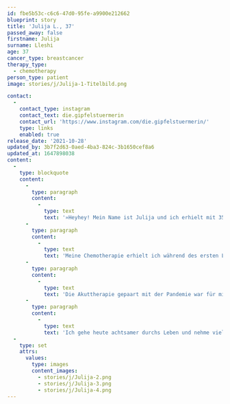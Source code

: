 ```yaml
---
id: fbe5b53c-c6c6-47d0-95fe-a9900e212662
blueprint: story
title: 'Julija L., 37'
passed_away: false
firstname: Julija
surname: Lleshi
age: 37
cancer_type: breastcancer
therapy_type:
  - chemotherapy
person_type: patient
image: stories/j/Julija-1-Titelbild.png

contact:
  -
    contact_type: instagram
    contact_text: die.gipfelstuermerin
    contact_url: 'https://www.instagram.com/die.gipfelstuermerin/'
    type: links
    enabled: true
release_date: '2021-10-28'
updated_by: 3b7f2d63-0aed-4ba3-824c-3b1650cef8a6
updated_at: 1647898038
content:
  -
    type: blockquote
    content:
      -
        type: paragraph
        content:
          -
            type: text
            text: '»Heyhey! Mein Name ist Julija und ich erhielt mit 35 Jahren am 3. Januar 2020 die Diagnose ›Triple Negatives Mammakarzinom‹. Meine Kinder waren zu dem Zeitpunkt 2 und 5 Jahre alt und ich hatte große Angst, dass ich die wichtigen Meilensteine in ihrem Leben, wie die Einschulung, nicht miterleben würde.'
      -
        type: paragraph
        content:
          -
            type: text
            text: 'Meine Chemotherapie erhielt ich während des ersten Lockdowns. So saßen wir zu viert in unserer 80 qm großen Wohnung. Mein Mann hatte mehr zu tun als normal und saß im Homeoffice, hangelte sich von Meeting zu Meeting. Statt die Kinder in die Kita zu bringen, verbrachte ich viel Zeit mit ihnen im Wald. Ich war ständig müde, funktionierte aber und schleppte mich von Etappenziel zu Etappenziel – angetrieben von den Kindern.'
      -
        type: paragraph
        content:
          -
            type: text
            text: 'Die Akuttherapie gepaart mit der Pandemie war für mich wie ein Ausstieg aus meinem Hamsterrad-Leben. In der Zeit habe ich viel geschrieben, um zu verstehen, und suchte mir meine Ruheorte im Wald. Irgendwie schaffte ich es, mich neu zu sortieren.'
      -
        type: paragraph
        content:
          -
            type: text
            text: 'Ich gehe heute achtsamer durchs Leben und nehme viel mehr Rücksicht auf meine Bedürfnisse. Tue vieles, was mir guttut und nehme mir mehr Auszeiten. Meine Krebsreise war für mich wie ein Heimkommen zu mir selber. Ich bin ein sehr intuitiver Mensch, der sich früher verbogen hat, um sich anzupassen. Jetzt mache ich – fast – nur noch, was mir Spaß macht. Dieses Jahr haben wir übrigens unseren Sohn eingeschult und unsere Tochter folgt in zwei Jahren.«'
  -
    type: set
    attrs:
      values:
        type: images
        content_images:
          - stories/j/Julija-2.png
          - stories/j/Julija-3.png
          - stories/j/Julija-4.png
---
```


